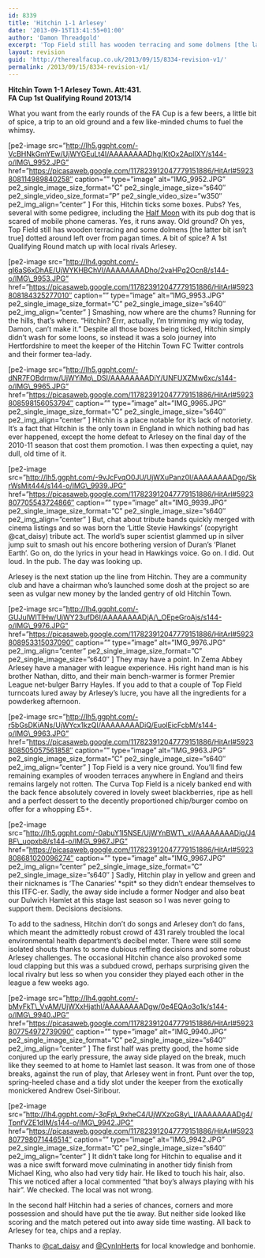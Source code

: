 ```yaml
---
id: 8339
title: 'Hitchin 1-1 Arlesey'
date: '2013-09-15T13:41:55+01:00'
author: 'Damon Threadgold'
excerpt: 'Top Field still has wooden terracing and some dolmens [the latter bit isn''t true] dotted around left over from pagan times.'
layout: revision
guid: 'http://therealfacup.co.uk/2013/09/15/8334-revision-v1/'
permalink: /2013/09/15/8334-revision-v1/
---
```


**Hitchin Town 1-1 Arlesey Town. Att:431.  
FA Cup 1st Qualifying Round 2013/14**

What you want from the early rounds of the FA Cup is a few beers, a little bit of spice, a trip to an old ground and a few like-minded chums to fuel the whimsy.

\[pe2-image src=”http://lh5.ggpht.com/-VcBHNkGmYEw/UjWYGEuLt4I/AAAAAAAADhg/KtOx2AplIXY/s144-o/IMG\_9952.JPG” href=”https://picasaweb.google.com/117823912047779151886/HitArl#5923808114989840258″ caption=”” type=”image” alt=”IMG\_9952.JPG” pe2\_single\_image\_size\_format=”C” pe2\_single\_image\_size=”s640″ pe2\_single\_video\_size\_format=”P” pe2\_single\_video\_size=”w350″ pe2\_img\_align=”center” \] For this, Hitchin ticks some boxes. Pubs? Yes, several with some pedigree, including the [Half Moon](http://www.thehalfmoonhitchin.co.uk/) with its pub dog that is scared of mobile phone cameras. Yes, it runs away. Old ground? Oh yes, Top Field still has wooden terracing and some dolmens \[the latter bit isn’t true\] dotted around left over from pagan times. A bit of spice? A 1st Qualifying Round match up with local rivals Arlesey.

\[pe2-image src=”http://lh4.ggpht.com/-qI6aS6xDhAE/UjWYKHBChVI/AAAAAAAADho/2vaHPq2Ocn8/s144-o/IMG\_9953.JPG” href=”https://picasaweb.google.com/117823912047779151886/HitArl#5923808184325277010″ caption=”” type=”image” alt=”IMG\_9953.JPG” pe2\_single\_image\_size\_format=”C” pe2\_single\_image\_size=”s640″ pe2\_img\_align=”center” \] Smashing, now where are the chums? Running for the hills, that’s where. “Hitchin? Errr, actually, I’m trimming my wig today, Damon, can’t make it.” Despite all those boxes being ticked, Hitchin simply didn’t wash for some loons, so instead it was a solo journey into Hertfordshire to meet the keeper of the Hitchin Town FC Twitter controls and their former tea-lady.

\[pe2-image src=”http://lh5.ggpht.com/-dNR7FOBdrmw/UjWYiMp\_DSI/AAAAAAAADiY/UNFUXZMw6xc/s144-o/IMG\_9965.JPG” href=”https://picasaweb.google.com/117823912047779151886/HitArl#5923808598156053794″ caption=”” type=”image” alt=”IMG\_9965.JPG” pe2\_single\_image\_size\_format=”C” pe2\_single\_image\_size=”s640″ pe2\_img\_align=”center” \] Hitchin is a place notable for it’s lack of notoriety. It’s a fact that Hitchin is the only town in England in which nothing bad has ever happened, except the home defeat to Arlesey on the final day of the 2010-11 season that cost them promotion. I was then expecting a quiet, nay dull, old time of it.

\[pe2-image src=”http://lh5.ggpht.com/-9vJcFvqO0JU/UjWXuPanz0I/AAAAAAAADgo/SkrWsMit444/s144-o/IMG\_9939.JPG” href=”https://picasaweb.google.com/117823912047779151886/HitArl#5923807705543724866″ caption=”” type=”image” alt=”IMG\_9939.JPG” pe2\_single\_image\_size\_format=”C” pe2\_single\_image\_size=”s640″ pe2\_img\_align=”center” \] But, chat about tribute bands quickly merged with cinema listings and so was born the ‘Little Stevie Hawkings’ (copyright @cat\_daisy) tribute act. The world’s super scientist glammed up in silver jump suit to smash out his encore bothering version of Duran’s ‘Planet Earth’. Go on, do the lyrics in your head in Hawkings voice. Go on. I did. Out loud. In the pub. The day was looking up.

Arlesey is the next station up the line from Hitchin. They are a community club and have a chairman who’s launched some dosh at the project so are seen as vulgar new money by the landed gentry of old Hitchin Town.

\[pe2-image src=”http://lh4.ggpht.com/-GUJulWITlHw/UjWY23ufD6I/AAAAAAAADjA/\_OEpeGroAjs/s144-o/IMG\_9976.JPG” href=”https://picasaweb.google.com/117823912047779151886/HitArl#5923808953315037090″ caption=”” type=”image” alt=”IMG\_9976.JPG” pe2\_img\_align=”center” pe2\_single\_image\_size\_format=”C” pe2\_single\_image\_size=”s640″ \] They may have a point. In Zema Abbey Arlesey have a manager with league experience. His right hand man is his brother Nathan, ditto, and their main bench-warmer is former Premier League net-bulger Barry Hayles. If you add to that a couple of Top Field turncoats lured away by Arlesey’s lucre, you have all the ingredients for a powderkeg afternoon.

\[pe2-image src=”http://lh5.ggpht.com/-r5bGsDKiANs/UjWYcx1kzQI/AAAAAAAADiQ/EuolEicFcbM/s144-o/IMG\_9963.JPG” href=”https://picasaweb.google.com/117823912047779151886/HitArl#5923808505057561858″ caption=”” type=”image” alt=”IMG\_9963.JPG” pe2\_single\_image\_size\_format=”C” pe2\_single\_image\_size=”s640″ pe2\_img\_align=”center” \] Top Field is a very nice ground. You’ll find few remaining examples of wooden terraces anywhere in England and theirs remains largely not rotten. The Curva Top Field is a nicely banked end with the back fence absolutely covered in lovely sweet blackberries, ripe as hell and a perfect dessert to the decently proportioned chip/burger combo on offer for a whopping £5+.

\[pe2-image src=”http://lh5.ggpht.com/-0abuY1l5NSE/UjWYnBWT\_xI/AAAAAAAADig/J4BF\_uopxb8/s144-o/IMG\_9967.JPG” href=”https://picasaweb.google.com/117823912047779151886/HitArl#5923808681020096274″ caption=”” type=”image” alt=”IMG\_9967.JPG” pe2\_img\_align=”center” pe2\_single\_image\_size\_format=”C” pe2\_single\_image\_size=”s640″ \] Sadly, Hitchin play in yellow and green and their nicknames is ‘The Canaries’ \*spit\* so they didn’t endear themselves to this ITFC-er. Sadly, the away side include a former Nodger and also beat our Dulwich Hamlet at this stage last season so I was never going to support them. Decisions decisions.

To add to the sadness, Hitchin don’t do songs and Arlesey don’t do fans, which meant the admittedly robust crowd of 431 rarely troubled the local environmental health department’s decibel meter. There were still some isolated shouts thanks to some dubious reffing decisions and some robust Arlesey challenges. The occasional Hitchin chance also provoked some loud clapping but this was a subdued crowd, perhaps surprising given the local rivalry but less so when you consider they played each other in the league a few weeks ago.

\[pe2-image src=”http://lh4.ggpht.com/-bMyFkT\_VvAM/UjWXxHjathI/AAAAAAAADgw/0e4EQAo3o1k/s144-o/IMG\_9940.JPG” href=”https://picasaweb.google.com/117823912047779151886/HitArl#5923807754972739090″ caption=”” type=”image” alt=”IMG\_9940.JPG” pe2\_single\_image\_size\_format=”C” pe2\_single\_image\_size=”s640″ pe2\_img\_align=”center” \] The first half was pretty good, the home side conjured up the early pressure, the away side played on the break, much like they seemed to at home to Hamlet last season. It was from one of those breaks, against the run of play, that Arlesey went in front. Punt over the top, spring-heeled chase and a tidy slot under the keeper from the exotically monickered Andrew Osei-Siribour.

\[pe2-image src=”http://lh4.ggpht.com/-3qFp\_9xheC4/UjWXzoG8y\_I/AAAAAAAADg4/TpnfVZE1dIM/s144-o/IMG\_9942.JPG” href=”https://picasaweb.google.com/117823912047779151886/HitArl#5923807798071446514″ caption=”” type=”image” alt=”IMG\_9942.JPG” pe2\_single\_image\_size\_format=”C” pe2\_single\_image\_size=”s640″ pe2\_img\_align=”center” \] It didn’t take long for Hitchin to equalise and it was a nice swift forward move culminating in another tidy finish from Michael King, who also had very tidy hair. He liked to touch his hair, also. This we noticed after a local commented “that boy’s always playing with his hair”. We checked. The local was not wrong.

In the second half Hitchin had a series of chances, corners and more possession and should have put the tie away. But neither side looked like scoring and the match petered out into away side time wasting. All back to Arlesey for tea, chips and a replay.

Thanks to [@cat\_daisy](https://twitter.com/cat_daisy) and [@CynInHerts](https://twitter.com/CynInHerts) for local knowledge and bonhomie.